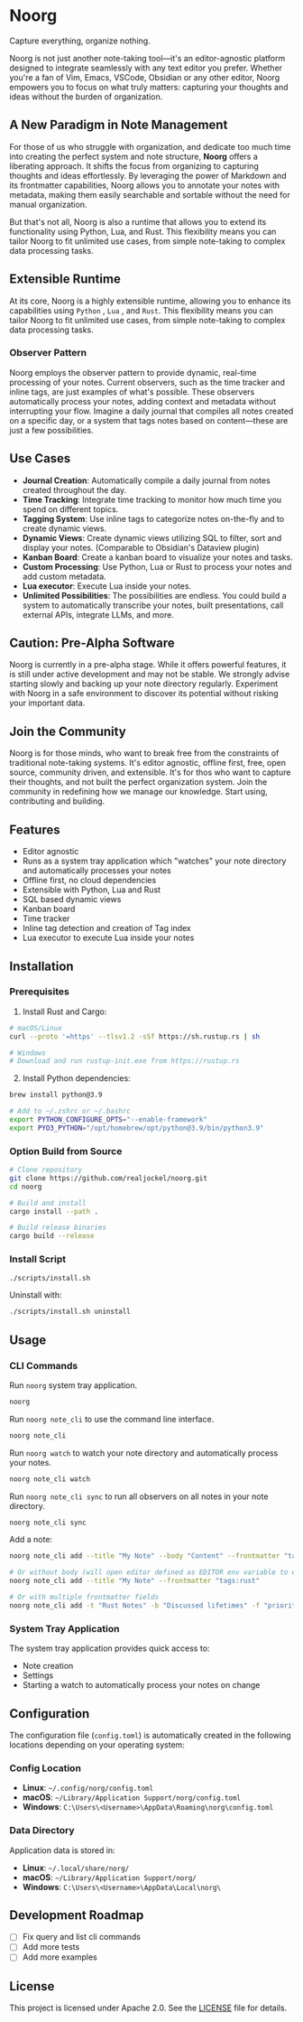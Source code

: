 # Noorg

Capture everything, organize nothing.

Noorg is not just another note-taking tool—it's an editor-agnostic platform designed to integrate seamlessly with any text editor you prefer. Whether you're a fan of Vim, Emacs, VSCode, Obsidian or any other editor, Noorg empowers you to focus on what truly matters: capturing your thoughts and ideas without the burden of organization.

## A New Paradigm in Note Management

For those of us who struggle with organization, and dedicate too much time into creating the perfect system and note structure, **Noorg** offers a liberating approach. It shifts the focus from organizing to capturing thoughts and ideas effortlessly. By leveraging the power of Markdown and its frontmatter capabilities, Noorg allows you to annotate your notes with metadata, making them easily searchable and sortable without the need for manual organization.

But that's not all, Noorg is also a runtime that allows you to extend its functionality using Python, Lua, and Rust. This flexibility means you can tailor Noorg to fit unlimited use cases, from simple note-taking to complex data processing tasks.

## Extensible Runtime

At its core, Noorg is a highly extensible runtime, allowing you to enhance its capabilities using `Python` , `Lua` , and `Rust`. This flexibility means you can tailor Noorg to fit unlimited use cases, from simple note-taking to complex data processing tasks.

### Observer Pattern

Noorg employs the observer pattern to provide dynamic, real-time processing of your notes. Current observers, such as the time tracker and inline tags, are just examples of what's possible. These observers automatically process your notes, adding context and metadata without interrupting your flow. Imagine a daily journal that compiles all notes created on a specific day, or a system that tags notes based on content—these are just a few possibilities.

## Use Cases

- **Journal Creation**: Automatically compile a daily journal from notes created throughout the day.
- **Time Tracking**: Integrate time tracking to monitor how much time you spend on different topics.
- **Tagging System**: Use inline tags to categorize notes on-the-fly and to create dynamic views.
- **Dynamic Views**: Create dynamic views utilizing SQL to filter, sort and display your notes. (Comparable to Obsidian's Dataview plugin)
- **Kanban Board**: Create a kanban board to visualize your notes and tasks.
- **Custom Processing**: Use Python, Lua or Rust to process your notes and add custom metadata.
- **Lua executor**: Execute Lua inside your notes.
- **Unlimited Possibilities**: The possibilities are endless. You could build a system to automatically transcribe your notes, built presentations, call external APIs, integrate LLMs, and more.



## Caution: Pre-Alpha Software

Noorg is currently in a pre-alpha stage. While it offers powerful features, it is still under active development and may not be stable. We strongly advise starting slowly and backing up your note directory regularly. Experiment with Noorg in a safe environment to discover its potential without risking your important data.

## Join the Community

Noorg is for those minds, who want to break free from the constraints of traditional note-taking systems. It's editor agnostic, offline first, free, open source, community driven, and extensible. It's for thos who want to capture their thoughts, and not built the perfect organization system. Join the community in redefining how we manage our knowledge. Start using, contributing and building.


## Features
- Editor agnostic
- Runs as a system tray application which "watches" your note directory and automatically processes your notes
- Offline first, no cloud dependencies
- Extensible with Python, Lua and Rust
- SQL based dynamic views
- Kanban board
- Time tracker
- Inline tag detection and creation of Tag index
- Lua executor to execute Lua inside your notes

## Installation

### Prerequisites

1. Install Rust and Cargo:
```bash
# macOS/Linux
curl --proto '=https' --tlsv1.2 -sSf https://sh.rustup.rs | sh

# Windows
# Download and run rustup-init.exe from https://rustup.rs
```

2. Install Python dependencies:
```bash
brew install python@3.9

# Add to ~/.zshrc or ~/.bashrc
export PYTHON_CONFIGURE_OPTS="--enable-framework"
export PYO3_PYTHON="/opt/homebrew/opt/python@3.9/bin/python3.9"
```

### Option Build from Source

```bash
# Clone repository
git clone https://github.com/realjockel/noorg.git
cd noorg

# Build and install
cargo install --path .

# Build release binaries
cargo build --release
```


### Install Script

```bash
./scripts/install.sh
```
Uninstall with:
```bash
./scripts/install.sh uninstall
```

## Usage

### CLI Commands

Run `noorg` system tray application.
```bash
noorg
```

Run `noorg note_cli` to use the command line interface.
```bash
noorg note_cli
```

Run `noorg watch` to watch your note directory and automatically process your notes.
```bash
noorg note_cli watch
```

Run `noorg note_cli sync` to run all observers on all notes in your note directory.
```bash
noorg note_cli sync
```

Add a note:
```bash
noorg note_cli add --title "My Note" --body "Content" --frontmatter "tags:rust"

# Or without body (will open editor defined as EDITOR env variable to edit note)
noorg note_cli add --title "My Note" --frontmatter "tags:rust"

# Or with multiple frontmatter fields
noorg note_cli add -t "Rust Notes" -b "Discussed lifetimes" -f "priority:high" -f "project:X"
```


### System Tray Application

The system tray application provides quick access to:
- Note creation
- Settings
- Starting a watch to automatically process your notes on change

## Configuration
The configuration file (`config.toml`) is automatically created in the following locations depending on your operating system:

### Config Location
- **Linux**: `~/.config/norg/config.toml`
- **macOS**: `~/Library/Application Support/norg/config.toml`
- **Windows**: `C:\Users\<Username>\AppData\Roaming\norg\config.toml`

### Data Directory
Application data is stored in:
- **Linux**: `~/.local/share/norg/`
- **macOS**: `~/Library/Application Support/norg/`
- **Windows**: `C:\Users\<Username>\AppData\Local\norg\`

## Development Roadmap

- [ ] Fix query and list cli commands
- [ ] Add more tests
- [ ] Add more examples

## License

This project is licensed under Apache 2.0. See the [LICENSE](LICENSE) file for details.


